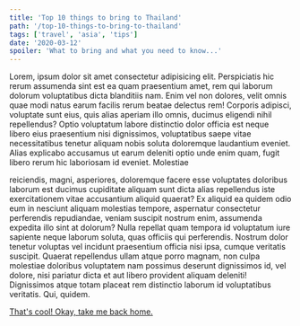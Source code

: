 ```yaml
---
title: 'Top 10 things to bring to Thailand'
path: '/top-10-things-to-bring-to-thailand'
tags: ['travel', 'asia', 'tips']
date: '2020-03-12'
spoiler: 'What to bring and what you need to know...'
---
```


Lorem, ipsum dolor sit amet consectetur adipisicing elit. Perspiciatis hic rerum assumenda sint est ea quam praesentium amet, rem qui laborum dolorum voluptatibus dicta blanditiis nam. Enim vel non dolores, velit omnis quae modi natus earum facilis rerum beatae delectus rem! Corporis adipisci, voluptate sunt eius, quis alias aperiam illo omnis, ducimus eligendi nihil repellendus? Optio voluptatum labore distinctio dolor officia est neque libero eius praesentium nisi dignissimos, voluptatibus saepe vitae necessitatibus tenetur aliquam nobis soluta doloremque laudantium eveniet. Alias explicabo accusamus ut earum deleniti optio unde enim quam, fugit libero rerum hic laboriosam id eveniet. Molestiae

reiciendis, magni, asperiores, doloremque facere esse voluptates doloribus laborum est ducimus cupiditate aliquam sunt dicta alias repellendus iste exercitationem vitae accusantium aliquid quaerat? Ex aliquid ea quidem odio eum in nesciunt aliquam molestias tempore, aspernatur consectetur perferendis repudiandae, veniam suscipit nostrum enim, assumenda expedita illo sint at dolorum? Nulla repellat quam tempora id voluptatum iure sapiente neque laborum soluta, quas officiis qui perferendis. Nostrum dolor tenetur voluptas vel incidunt praesentium officia nisi ipsa, cumque veritatis suscipit. Quaerat repellendus ullam atque porro magnam, non culpa molestiae doloribus voluptatem nam possimus deserunt dignissimos id, vel dolore, nisi pariatur dicta et aut libero provident aliquam deleniti! Dignissimos atque totam placeat rem distinctio laborum id voluptatibus veritatis. Qui, quidem.

[That's cool! Okay, take me back home.](/)
